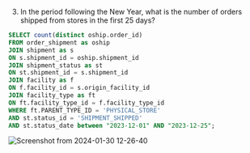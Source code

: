 3. In the period following the New Year, what is the number of orders shipped from stores in the first 25 days?
```sql
SELECT count(distinct oship.order_id)
FROM order_shipment as oship
JOIN shipment as s
ON s.shipment_id = oship.shipment_id
JOIN shipment_status as st
ON st.shipment_id = s.shipment_id
JOIN facility as f
ON f.facility_id = s.origin_facility_id
JOIN facility_type as ft
ON ft.facility_type_id = f.facility_type_id
WHERE ft.PARENT_TYPE_ID = 'PHYSICAL_STORE'
AND st.status_id = 'SHIPMENT_SHIPPED'
AND st.status_date between "2023-12-01" AND "2023-12-25";

```
![Screenshot from 2024-01-30 12-26-40](https://github.com/Khushboop14/Training_assignment/assets/126051670/aae73bed-0aab-425a-ac56-007dddd85b3e)
